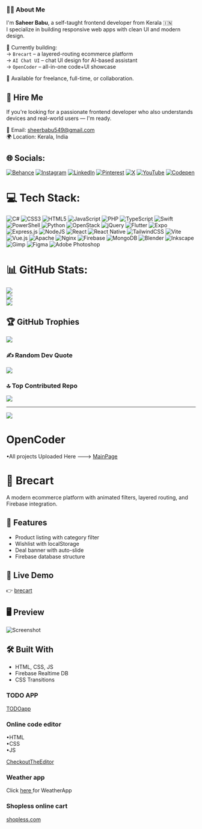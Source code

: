 ### 🙋‍♂️ About Me

I'm **Saheer Babu**, a self-taught frontend developer from Kerala 🇮🇳  
I specialize in building responsive web apps with clean UI and modern design.

🔧 Currently building:  
→ `Brecart` – a layered-routing ecommerce platform  
→ `AI Chat UI` – chat UI design for AI-based assistant  
→ `OpenCoder` – all-in-one code+UI showcase

💼 Available for freelance, full-time, or collaboration.



## 💼 Hire Me

If you're looking for a passionate frontend developer who also understands devices and real-world users — I'm ready.

📧 Email: sheerbabu549@gmail.com  
🌍 Location: Kerala, India  

## 🌐 Socials:
[![Behance](https://img.shields.io/badge/Behance-1769ff?logo=behance&logoColor=white)](https://www.behance.net/sheerbabu) [![Instagram](https://img.shields.io/badge/Instagram-%23E4405F.svg?logo=Instagram&logoColor=white)](https://instagram.com/saheer__babu) [![LinkedIn](https://img.shields.io/badge/LinkedIn-%230077B5.svg?logo=linkedin&logoColor=white)](https://linkedin.com/in/saheer-babu-29a180320) [![Pinterest](https://img.shields.io/badge/Pinterest-%23E60023.svg?logo=Pinterest&logoColor=white)](https://pinterest.com/Saheer_Babu_) [![X](https://img.shields.io/badge/X-black.svg?logo=X&logoColor=white)](https://x.com/SaheerBabu_) [![YouTube](https://img.shields.io/badge/YouTube-%23FF0000.svg?logo=YouTube&logoColor=white)](https://youtube.com/@@mytechmedia267) [![Codepen](https://img.shields.io/badge/Codepen-000000?style=for-the-badge&logo=codepen&logoColor=white)](https://codepen.io/Saheer-Babu) 

# 💻 Tech Stack:
![C#](https://img.shields.io/badge/c%23-%23239120.svg?style=for-the-badge&logo=csharp&logoColor=white) ![CSS3](https://img.shields.io/badge/css3-%231572B6.svg?style=for-the-badge&logo=css3&logoColor=white) ![HTML5](https://img.shields.io/badge/html5-%23E34F26.svg?style=for-the-badge&logo=html5&logoColor=white) ![JavaScript](https://img.shields.io/badge/javascript-%23323330.svg?style=for-the-badge&logo=javascript&logoColor=%23F7DF1E) ![PHP](https://img.shields.io/badge/php-%23777BB4.svg?style=for-the-badge&logo=php&logoColor=white) ![TypeScript](https://img.shields.io/badge/typescript-%23007ACC.svg?style=for-the-badge&logo=typescript&logoColor=white) ![Swift](https://img.shields.io/badge/swift-F54A2A?style=for-the-badge&logo=swift&logoColor=white) ![PowerShell](https://img.shields.io/badge/PowerShell-%235391FE.svg?style=for-the-badge&logo=powershell&logoColor=white) ![Python](https://img.shields.io/badge/python-3670A0?style=for-the-badge&logo=python&logoColor=ffdd54) ![OpenStack](https://img.shields.io/badge/Openstack-%23f01742.svg?style=for-the-badge&logo=openstack&logoColor=white) ![jQuery](https://img.shields.io/badge/jquery-%230769AD.svg?style=for-the-badge&logo=jquery&logoColor=white) ![Flutter](https://img.shields.io/badge/Flutter-%2302569B.svg?style=for-the-badge&logo=Flutter&logoColor=white) ![Expo](https://img.shields.io/badge/expo-1C1E24?style=for-the-badge&logo=expo&logoColor=#D04A37) ![Express.js](https://img.shields.io/badge/express.js-%23404d59.svg?style=for-the-badge&logo=express&logoColor=%2361DAFB) ![NodeJS](https://img.shields.io/badge/node.js-6DA55F?style=for-the-badge&logo=node.js&logoColor=white) ![React](https://img.shields.io/badge/react-%2320232a.svg?style=for-the-badge&logo=react&logoColor=%2361DAFB) ![React Native](https://img.shields.io/badge/react_native-%2320232a.svg?style=for-the-badge&logo=react&logoColor=%2361DAFB) ![TailwindCSS](https://img.shields.io/badge/tailwindcss-%2338B2AC.svg?style=for-the-badge&logo=tailwind-css&logoColor=white) ![Vite](https://img.shields.io/badge/vite-%23646CFF.svg?style=for-the-badge&logo=vite&logoColor=white) ![Vue.js](https://img.shields.io/badge/vue.js-%2335495e.svg?style=for-the-badge&logo=vuedotjs&logoColor=%234FC08D) ![Apache](https://img.shields.io/badge/apache-%23D42029.svg?style=for-the-badge&logo=apache&logoColor=white) ![Nginx](https://img.shields.io/badge/nginx-%23009639.svg?style=for-the-badge&logo=nginx&logoColor=white) ![Firebase](https://img.shields.io/badge/firebase-a08021?style=for-the-badge&logo=firebase&logoColor=ffcd34) ![MongoDB](https://img.shields.io/badge/MongoDB-%234ea94b.svg?style=for-the-badge&logo=mongodb&logoColor=white) ![Blender](https://img.shields.io/badge/blender-%23F5792A.svg?style=for-the-badge&logo=blender&logoColor=white) ![Inkscape](https://img.shields.io/badge/Inkscape-e0e0e0?style=for-the-badge&logo=inkscape&logoColor=080A13) ![Gimp](https://img.shields.io/badge/Gimp-657D8B?style=for-the-badge&logo=gimp&logoColor=FFFFFF) ![Figma](https://img.shields.io/badge/figma-%23F24E1E.svg?style=for-the-badge&logo=figma&logoColor=white) ![Adobe Photoshop](https://img.shields.io/badge/adobe%20photoshop-%2331A8FF.svg?style=for-the-badge&logo=adobe%20photoshop&logoColor=white)
# 📊 GitHub Stats:
![](https://github-readme-stats.vercel.app/api?username=DevSaheerHost&theme=dark&hide_border=false&include_all_commits=false&count_private=false)<br/>
![](https://github-readme-streak-stats.herokuapp.com/?user=DevSaheerHost&theme=dark&hide_border=false)<br/>
![](https://github-readme-stats.vercel.app/api/top-langs/?username=DevSaheerHost&theme=dark&hide_border=false&include_all_commits=false&count_private=false&layout=compact)

## 🏆 GitHub Trophies
![](https://github-profile-trophy.vercel.app/?username=DevSaheerHost&theme=tokyonight&no-frame=false&no-bg=false&margin-w=4)

### ✍️ Random Dev Quote
![](https://quotes-github-readme.vercel.app/api?type=horizontal&theme=radical)

### 🔝 Top Contributed Repo
![](https://github-contributor-stats.vercel.app/api?username=DevSaheerHost&limit=5&theme=tokyonight&combine_all_yearly_contributions=true)

---
[![](https://visitcount.itsvg.in/api?id=DevSaheerHost&icon=2&color=0)](https://visitcount.itsvg.in)

<!-- Proudly created with GPRM ( https://gprm.itsvg.in ) -->








<h1> OpenCoder </h1>


•All projects Uploaded Here --->
 <a href ="https://devsaheerhost.github.io/-/" target='_blank'>MainPage</a>



# 🛒 Brecart

A modern ecommerce platform with animated filters, layered routing, and Firebase integration.

## 🔧 Features
- Product listing with category filter
- Wishlist with localStorage
- Deal banner with auto-slide
- Firebase database structure

## 🚀 Live Demo
👉 [brecart](https://devsaheerhost.github.io/brecart)

## 🖥️ Preview

![Screenshot](./assets/screenshot.png)

## 🛠️ Built With
- HTML, CSS, JS
- Firebase Realtime DB
- CSS Transitions


<h3>TODO APP</h3>

 <a href ="https://devsaheerhost.github.io/-/ToDO" target='_blank'>TODOapp</a>

 

<h3> Online code editor </h3>
 •HTML <br>
 •CSS <br>
 •JS
 
 <a href ="https://devsaheerhost.github.io/-/code_editor" target='_blank'>CheckoutTheEditor</a>

 <h3>Weather app </h3>
 Click <a href ="https://devsaheerhost.github.io/-/weather/" target='_blank'> here </a> for WeatherApp


<h3>Shopless online cart</h3>

 <a href ="https://devsaheerhost.github.io/shopless.com/" target='_blank'> shopless.com</a>




 
